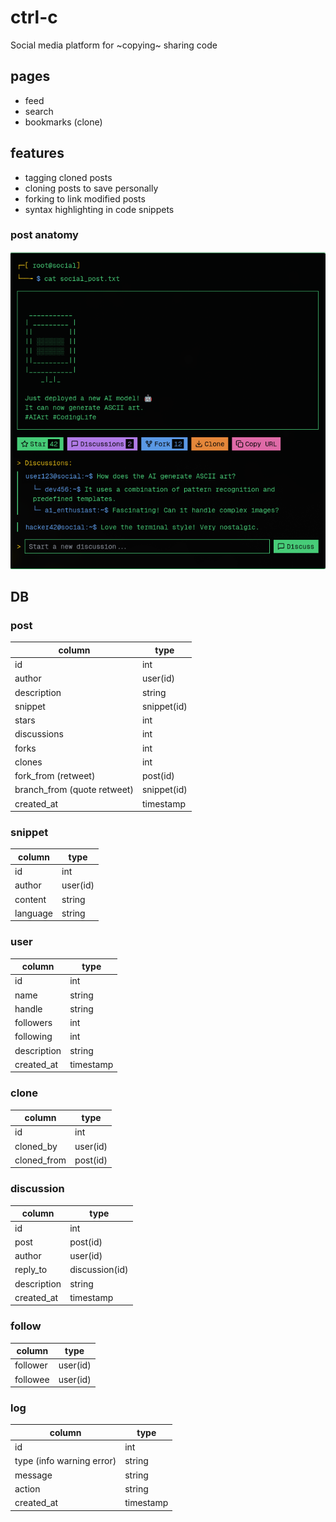 
# ctrl-c
Social media platform for ~copying~ sharing code
## pages
- feed 
- search
- bookmarks (clone)

## features
- tagging cloned posts
- cloning posts to save personally 
- forking to link modified posts
- syntax highlighting in code snippets


### post anatomy

![v0](./public/v0_terminal_post.png)

## DB
### post
| column          | type       |
|-----------------|------------|
| id              | int        |
| author          | user(id)   |
| description     | string     |
| snippet         | snippet(id)|
| stars       | int        |
| discussions | int        |
| forks       | int        |
| clones      | int        |
| fork_from (retweet)     | post(id)   |
| branch_from (quote retweet)    | snippet(id)   |
| created_at      | timestamp  |

### snippet
| column          | type       |
|-----------------|------------|
| id              | int        |
| author          | user(id)   |
| content          | string   |
| language        | string     |

### user
| column          | type       |
|-----------------|------------|
| id              | int        |
| name            | string     |
| handle          | string     |
| followers       | int        |
| following       | int        |
| description     | string     |
| created_at      | timestamp  |

### clone
| column          | type       |
|-----------------|------------|
| id              | int        |
| cloned_by       | user(id)   |
| cloned_from     | post(id)   |

### discussion
| column          | type           |
|-----------------|----------------|
| id              | int            |
| post            | post(id)       |
| author          | user(id)       |
| reply_to        | discussion(id) |
| description     | string         |
| created_at      | timestamp      |


### follow
| column          | type           |
|-----------------|----------------|
| follower        | user(id)       |
| followee        | user(id)       |

### log
| column          | type           |
|-----------------|----------------|
| id              | int            |
| type (info warning error)| string |
| message | string |
| action | string |
| created_at      | timestamp  |
